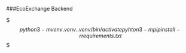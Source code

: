 ###EcoExchange Backend


$$$
python3 -m venv .venv
. .venv/bin/activate
pyhton3 -m pip install -r requirements.txt
$$$